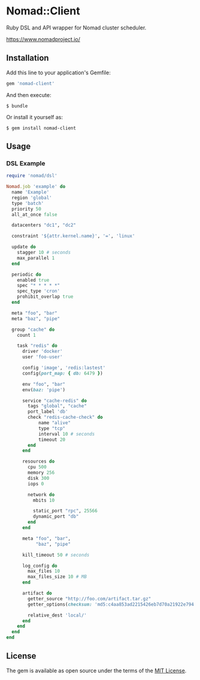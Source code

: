 # Nomad::Client

Ruby DSL and API wrapper for Nomad cluster scheduler.

https://www.nomadproject.io/

## Installation

Add this line to your application's Gemfile:

```ruby
gem 'nomad-client'
```

And then execute:

    $ bundle

Or install it yourself as:

    $ gem install nomad-client

## Usage

### DSL Example

```ruby
require 'nomad/dsl'

Nomad.job 'example' do
  name 'Example'
  region 'global'
  type 'batch'
  priority 50
  all_at_once false

  datacenters "dc1", "dc2"

  constraint '${attr.kernel.name}', '=', 'linux'

  update do
    stagger 10 # seconds
    max_parallel 1
  end

  periodic do
    enabled true
    spec "* * * * *"
    spec_type 'cron'
    prohibit_overlap true
  end

  meta "foo", "bar"
  meta "baz", "pipe"

  group "cache" do
    count 1

    task "redis" do
      driver 'docker'
      user 'foo-user'

      config 'image', 'redis:lastest'
      config(port_map: { db: 6479 })

      env "foo", "bar"
      env(baz: 'pipe')

      service "cache-redis" do
        tags "global", "cache"
        port_label 'db'
        check "redis-cache-check" do
            name "alive"
            type "tcp"
            interval 10 # seconds
            timeout 20
        end
      end

      resources do
        cpu 500
        memory 256
        disk 300
        iops 0

        network do
          mbits 10

          static_port "rpc", 25566
          dynamic_port "db"
        end
      end

      meta "foo", "bar",
           "baz", "pipe"

      kill_timeout 50 # seconds

      log_config do
        max_files 10
        max_files_size 10 # MB
      end

      artifact do
        getter_source "http://foo.com/artifact.tar.gz"
        getter_options(checksum: 'md5:c4aa853ad2215426eb7d70a21922e794')

        relative_dest 'local/'
      end
    end
  end
end
```


## License

The gem is available as open source under the terms of the [MIT License](http://opensource.org/licenses/MIT).

